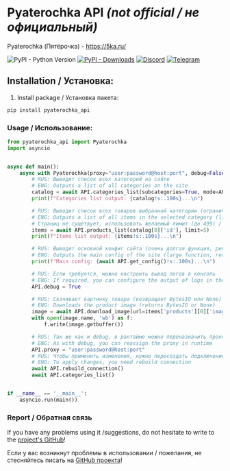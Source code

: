 # Pyaterochka API *(not official / не официальный)*

Pyaterochka (Пятёрочка) - https://5ka.ru/

![PyPI - Python Version](https://img.shields.io/pypi/pyversions/pyaterochka_api)
[![PyPI - Downloads](https://img.shields.io/pypi/dm/pyaterochka_api?label=PyPi%20downloads)](https://pypi.org/project/pyaterochka-api/)
[![Discord](https://img.shields.io/discord/792572437292253224?label=Discord&labelColor=%232c2f33&color=%237289da)](https://discord.gg/UnJnGHNbBp)
[![Telegram](https://img.shields.io/badge/Telegram-24A1DE)](https://t.me/miskler_dev)



## Installation / Установка:
1. Install package / Установка пакета:
```bash
pip install pyaterochka_api
```

### Usage / Использование:
```py
from pyaterochka_api import Pyaterochka
import asyncio


async def main():
    async with Pyaterochka(proxy="user:password@host:port", debug=False) as API:
        # RUS: Выводит список всех категорий на сайте
        # ENG: Outputs a list of all categories on the site
        catalog = await API.categories_list(subcategories=True, mode=API.PurchaseMode.DELIVERY)
        print(f"Categories list output: {catalog!s:.100s}...\n")

        # RUS: Выводит список всех товаров выбранной категории (ограничение 100 элементов, если превышает - запрашивайте через дополнительные страницы)
        # ENG: Outputs a list of all items in the selected category (limiting to 100 elements, if exceeds - request through additional pages)
        # Страниц не сущетвует, использовать желаемый лимит (до 499) / Pages do not exist, use the desired limit (up to 499)
        items = await API.products_list(catalog[0]['id'], limit=5)
        print(f"Items list output: {items!s:.100s}...\n")

        # RUS: Выводит основной конфиг сайта (очень долгая функция, рекомендую сохранять в файл и переиспользовать)
        # ENG: Outputs the main config of the site (large function, recommend to save in a file and re-use it)
        print(f"Main config: {await API.get_config()!s:.100s}...\n")

        # RUS: Если требуется, можно настроить вывод логов в консоль
        # ENG: If required, you can configure the output of logs in the console
        API.debug = True

        # RUS: Скачивает картинку товара (возвращает BytesIO или None)
        # ENG: Downloads the product image (returns BytesIO or None)
        image = await API.download_image(url=items['products'][0]['image_links']['normal'][0])
        with open(image.name, 'wb') as f:
            f.write(image.getbuffer())

        # RUS: Так же как и debug, в рантайме можно переназначить прокси
        # ENG: As with debug, you can reassign the proxy in runtime
        API.proxy = "user:password@host:port"
        # RUS: Чтобы применить изменения, нужно пересоздать подключение
        # ENG: To apply changes, you need rebuild connection
        await API.rebuild_connection()
        await API.categories_list()


if __name__ == '__main__':
    asyncio.run(main())
```

### Report / Обратная связь

If you have any problems using it /suggestions, do not hesitate to write to the [project's GitHub](https://github.com/Open-Inflation/pyaterochka_api/issues)!

Если у вас возникнут проблемы в использовании / пожелания, не стесняйтесь писать на [GitHub проекта](https://github.com/Open-Inflation/pyaterochka_api/issues)!
